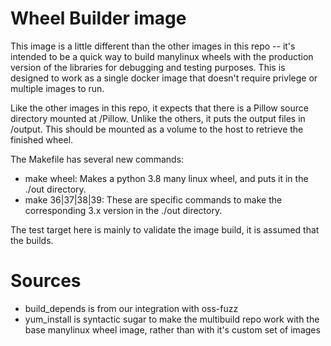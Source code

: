 # Wheel Builder image

This image is a little different than the other images in this repo --
it's intended to be a quick way to build manylinux wheels with the
production version of the libraries for debugging and testing
purposes. This is designed to work as a single docker image that
doesn't require privlege or multiple images to run.

Like the other images in this repo, it expects that there is a Pillow
source directory mounted at /Pillow. Unlike the others, it puts the
output files in /output. This should be mounted as a volume to the host
to retrieve the finished wheel.

The Makefile has several new commands:

* make wheel: Makes a python 3.8 many linux wheel, and puts it in the
./out directory.
* make 36|37|38|39: These are specific commands to make
the corresponding 3.x version in the ./out directory.

The test target here is mainly to validate the image build, it is
assumed that the builds.


# Sources

* build_depends is from our integration with oss-fuzz
* yum_install is syntactic sugar to make the multibuild repo work with
  the base manylinux wheel image, rather than with it's custom set of
  images

